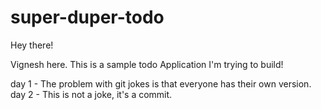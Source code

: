 # super-duper-todo

Hey there!

Vignesh here. This is a sample todo Application I'm trying to build!

day 1 - The problem with git jokes is that everyone has their own version.
day 2 - This is not a joke, it's a commit.
